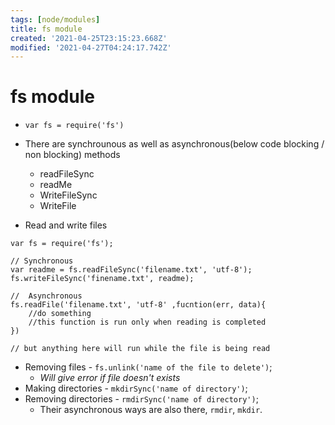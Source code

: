 ```yaml
---
tags: [node/modules]
title: fs module
created: '2021-04-25T23:15:23.668Z'
modified: '2021-04-27T04:24:17.742Z'
---
```


# fs module

+ `var fs = require('fs') `
+ There are synchrounous as well as asynchronous(below code blocking / non blocking) methods
  + readFileSync
  + readMe
  + WriteFileSync
  + WriteFile

+ Read and write files

```
var fs = require('fs');

// Synchronous
var readme = fs.readFileSync('filename.txt', 'utf-8');
fs.writeFileSync('finename.txt', readme);

//  Asynchronous
fs.readFile('filename.txt', 'utf-8' ,fucntion(err, data){
    //do something
    //this function is run only when reading is completed
})

// but anything here will run while the file is being read
```

+ Removing files - `fs.unlink('name of the file to delete')`;
  + *Will give error if file doesn't exists*
+ Making directories - `mkdirSync('name of directory')`;
+ Removing directories - `rmdirSync('name of directory')`;
  + Their asynchronous ways are also there, `rmdir`, `mkdir`.

